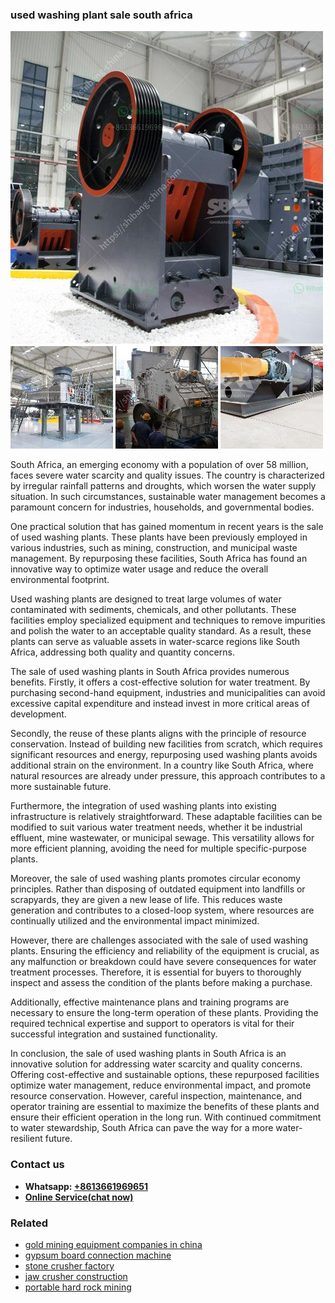 <h3>used washing plant sale south africa</h3><img src='1708497160.jpg' alt=''><p>South Africa, an emerging economy with a population of over 58 million, faces severe water scarcity and quality issues. The country is characterized by irregular rainfall patterns and droughts, which worsen the water supply situation. In such circumstances, sustainable water management becomes a paramount concern for industries, households, and governmental bodies.</p><p>One practical solution that has gained momentum in recent years is the sale of used washing plants. These plants have been previously employed in various industries, such as mining, construction, and municipal waste management. By repurposing these facilities, South Africa has found an innovative way to optimize water usage and reduce the overall environmental footprint.</p><p>Used washing plants are designed to treat large volumes of water contaminated with sediments, chemicals, and other pollutants. These facilities employ specialized equipment and techniques to remove impurities and polish the water to an acceptable quality standard. As a result, these plants can serve as valuable assets in water-scarce regions like South Africa, addressing both quality and quantity concerns.</p><p>The sale of used washing plants in South Africa provides numerous benefits. Firstly, it offers a cost-effective solution for water treatment. By purchasing second-hand equipment, industries and municipalities can avoid excessive capital expenditure and instead invest in more critical areas of development.</p><p>Secondly, the reuse of these plants aligns with the principle of resource conservation. Instead of building new facilities from scratch, which requires significant resources and energy, repurposing used washing plants avoids additional strain on the environment. In a country like South Africa, where natural resources are already under pressure, this approach contributes to a more sustainable future.</p><p>Furthermore, the integration of used washing plants into existing infrastructure is relatively straightforward. These adaptable facilities can be modified to suit various water treatment needs, whether it be industrial effluent, mine wastewater, or municipal sewage. This versatility allows for more efficient planning, avoiding the need for multiple specific-purpose plants.</p><p>Moreover, the sale of used washing plants promotes circular economy principles. Rather than disposing of outdated equipment into landfills or scrapyards, they are given a new lease of life. This reduces waste generation and contributes to a closed-loop system, where resources are continually utilized and the environmental impact minimized.</p><p>However, there are challenges associated with the sale of used washing plants. Ensuring the efficiency and reliability of the equipment is crucial, as any malfunction or breakdown could have severe consequences for water treatment processes. Therefore, it is essential for buyers to thoroughly inspect and assess the condition of the plants before making a purchase.</p><p>Additionally, effective maintenance plans and training programs are necessary to ensure the long-term operation of these plants. Providing the required technical expertise and support to operators is vital for their successful integration and sustained functionality.</p><p>In conclusion, the sale of used washing plants in South Africa is an innovative solution for addressing water scarcity and quality concerns. Offering cost-effective and sustainable options, these repurposed facilities optimize water management, reduce environmental impact, and promote resource conservation. However, careful inspection, maintenance, and operator training are essential to maximize the benefits of these plants and ensure their efficient operation in the long run. With continued commitment to water stewardship, South Africa can pave the way for a more water-resilient future.</p><h3>Contact us</h3><ul><li><strong>Whatsapp:&nbsp;<a href="https://wa.me/8613661969651">+8613661969651</a></strong></li><li><a href="https://swt.shibang-china.com/?git&amp;zhl&amp;used washing plant sale south africa"><strong>Online Service(chat now)</strong></a></li></ul><h3>Related</h3><ul><li><a href='gold mining equipment companies in china.md'>gold mining equipment companies in china</a></li><li><a href='gypsum board connection machine.md'>gypsum board connection machine</a></li><li><a href='stone crusher factory.md'>stone crusher factory</a></li><li><a href='jaw crusher construction.md'>jaw crusher construction</a></li><li><a href='portable hard rock mining.md'>portable hard rock mining</a></li></ul>